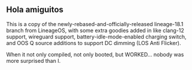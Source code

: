 ## Hola amiguitos

This is a copy of the newly-rebased-and-officially-released lineage-18.1 branch from LineageOS, with some extra goodies added in like clang-12 support, wireguard support, battery-idle-mode-enabled charging switch, and OOS Q source additions to support DC dimming (LOS Anti Flicker).


When it not only compiled, not only booted, but WORKED... nobody was more surprised than I.

